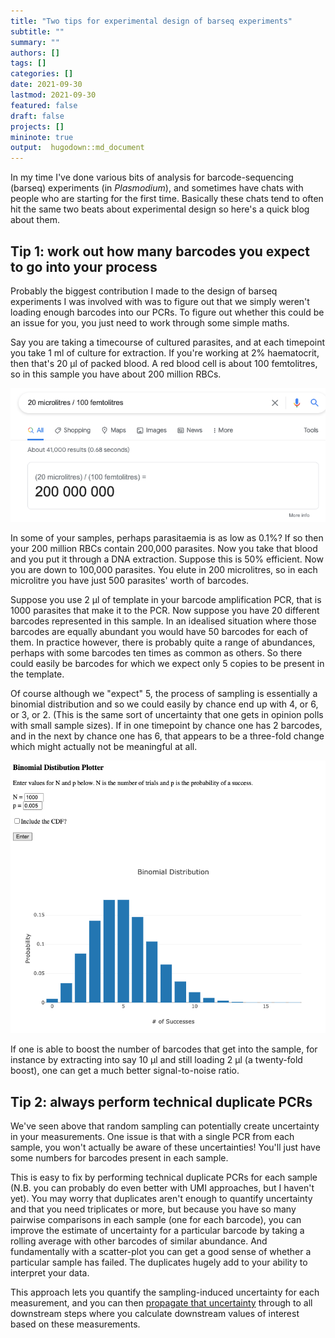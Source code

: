 ```yaml
---
title: "Two tips for experimental design of barseq experiments"
subtitle: ""
summary: ""
authors: []
tags: []
categories: []
date: 2021-09-30
lastmod: 2021-09-30
featured: false
draft: false
projects: []
mininote: true
output:  hugodown::md_document  
---
```


In my time I've done various bits of analysis for barcode-sequencing (barseq) experiments (in _Plasmodium_), and sometimes have chats with people who are starting for the first time. Basically these chats tend to often hit the same two beats about experimental design so here's a quick blog about them.

## Tip 1: work out how many barcodes you expect to go into your process

Probably the biggest contribution I made to the design of barseq experiments I was involved with was to figure out that we simply weren't loading enough barcodes into our PCRs. To figure out whether this could be an issue for you, you just need to work through some simple maths. 

Say you are taking a timecourse of cultured parasites, and at each timepoint you take 1 ml of culture for extraction. If you're working at 2\% haematocrit, then that's 20 μl of packed blood. A red blood cell is about 100 femtolitres, so in this sample you have about 200 million RBCs.

![](2021-09-30-16-40-48.png)

In some of your samples, perhaps parasitaemia is as low as 0.1%? If so then your 200 million RBCs contain 200,000 parasites. Now you take that blood and you put it through a DNA extraction. Suppose this is 50% efficient. Now you are down to 100,000 parasites. You elute in 200 microlitres, so in each microlitre you have just 500 parasites' worth of barcodes. 

Suppose you use 2 μl of template in your barcode amplification PCR, that is 1000 parasites that make it to the PCR. Now suppose you have 20 different barcodes represented in this sample. In an idealised situation where those barcodes are equally abundant you would have 50 barcodes for each of them. In practice however, there is probably quite a range of abundances, perhaps with some barcodes ten times as common as others. So there could easily be barcodes for which we expect only 5 copies to be present in the template.

Of course although we "expect" 5, the process of sampling is essentially a binomial distribution and so we could easily by chance end up with 4, or 6, or 3, or 2. (This is the same sort of uncertainty that one gets in opinion polls with small sample sizes). If in one timepoint by chance one has 2 barcodes, and in the next by chance one has 6, that appears to be a three-fold change which might actually not be meaningful at all.

![](2021-09-30-17-12-23.png)

If one is able to boost the number of barcodes that get into the sample, for instance by extracting into say 10 μl and still loading 2 μl (a twenty-fold boost), one can get a much better signal-to-noise ratio.


## Tip 2: always perform technical duplicate PCRs

We've seen above that random sampling can potentially create uncertainty in your measurements. One issue is that with a single PCR from each sample, you won't actually be aware of these uncertainties! You'll just have some numbers for barcodes present in each sample.

 This is easy to fix by performing technical duplicate PCRs for each sample (N.B. you can probably do even better with UMI approaches, but I haven't yet). You may worry that duplicates aren't enough to quantify uncertainty and that you need triplicates or more, but because you have so many pairwise comparisons in each sample (one for each barcode), you can improve the estimate of uncertainty for a particular barcode by taking a rolling average with other barcodes of similar abundance. And fundamentally with a scatter-plot you can get a good sense of whether a particular sample has failed. The duplicates hugely add to your ability to interpret your data.

This approach lets you quantify the sampling-induced uncertainty for each measurement, and you can then [propagate that uncertainty](https://en.wikipedia.org/wiki/Propagation_of_uncertainty) through to all downstream steps where you calculate downstream values of interest based on these measurements.

